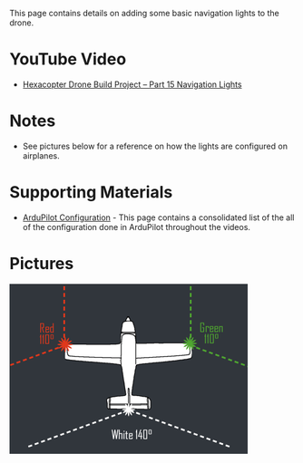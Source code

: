 This page contains details on adding some basic navigation lights to the drone.

# YouTube Video
- [Hexacopter Drone Build Project – Part 15 Navigation Lights](https://youtu.be/XXX)

# Notes
- See pictures below for a reference on how the lights are configured on airplanes.

# Supporting Materials
- [ArduPilot Configuration](../ArduPilot-Config/ArduPilot-Config.md) - This page contains a consolidated list of the all of the configuration done in ArduPilot throughout the videos.

# Pictures
![Aircraft Lights Position](./images/aircraft-lights-position.png)
